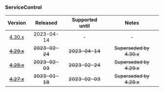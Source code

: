 ### ServiceControl

| Version   | Released       | Supported until   | Notes                             |
|:---------:|:--------------:|:-----------------:|:---------------------------------:|
| [4.30.x](https://www.nuget.org/packages/Particular.PlatformSample.ServiceControl/4.30.0) | 2023-04-14     | -                 | -                                 |
| [~~4.29.x~~](https://www.nuget.org/packages/Particular.PlatformSample.ServiceControl/4.29.3) | ~~2023-02-24~~ | ~~2023-04-14~~    | ~~Superseded by 4.30.x~~          |
| [~~4.28.x~~](https://www.nuget.org/packages/Particular.PlatformSample.ServiceControl/4.28.4) | ~~2023-02-03~~ | ~~2023-02-24~~    | ~~Superseded by 4.29.x~~          |
| [~~4.27.x~~](https://www.nuget.org/packages/Particular.PlatformSample.ServiceControl/4.27.7) | ~~2023-01-18~~ | ~~2023-02-03~~    | ~~Superseded by 4.28.x~~          |

